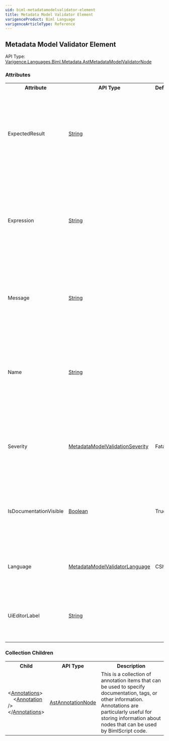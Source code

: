 ```yaml
---
uid: biml-metadatamodelvalidator-element
title: Metadata Model Validator Element
varigenceProduct: Biml Language
varigenceArticleType: Reference
---
```

## Metadata Model Validator Element<div class="AssemblyInfoGroup"><div class="CrossReferenceGroup"><div class="CrossReferenceHeader">API Type:</div><div class="CrossReferenceValue"><a href="../api-reference/Varigence.Languages.Biml.Metadata.AstMetadataModelValidatorNode.html">Varigence.Languages.Biml.Metadata.AstMetadataModelValidatorNode</a></div></div></div><div class="AttributeGroup"><h3>Attributes</h3><table id="AttributeList" class="AttributeList"><tbody><tr><th class="AttributeNameColumnHeader">Attribute</th><th class="AttributeTypeColumnHeader">API Type</th><th class="AttributeDefaultColumnHeader">Default</th><th class="AttributeSummaryColumnHeader">Description</th></tr><tr class="ad0"><td class="AttributeName">ExpectedResult</td><td class="AttributeType"><a href="https://msdn.microsoft.com/en-us/library/System.String.aspx">String</a></td><td class="AttributeDefault">&nbsp;</td><td class="AttributeSummary"><div class ="SummaryItem">Specifies a string representation of the result that is expected when the Expression property is evaluated.</div> This is a required property</td></tr><tr class="ad1"><td class="AttributeName">Expression</td><td class="AttributeType"><a href="https://msdn.microsoft.com/en-us/library/System.String.aspx">String</a></td><td class="AttributeDefault">&nbsp;</td><td class="AttributeSummary"><div class ="SummaryItem">Specifies the expression that will be evaluated and compared to the ExpectedRule to determine if the validation rule is satisfied.</div> This is a required property</td></tr><tr class="ad0"><td class="AttributeName">Message</td><td class="AttributeType"><a href="https://msdn.microsoft.com/en-us/library/System.String.aspx">String</a></td><td class="AttributeDefault">&nbsp;</td><td class="AttributeSummary"><div class ="SummaryItem">Specifies the message that is displayed to the user when the validation rule is violated.</div> This is a required property</td></tr><tr class="ad1"><td class="AttributeName">Name</td><td class="AttributeType"><a href="https://msdn.microsoft.com/en-us/library/System.String.aspx">String</a></td><td class="AttributeDefault">&nbsp;</td><td class="AttributeSummary"><div class ="SummaryItem">Specifies the name of the object.  This name can be used to reference this object from anywhere else in the program.</div> This is a required property</td></tr><tr class="ad0"><td class="AttributeName">Severity</td><td class="AttributeType"><a href="../api-reference/Varigence.Languages.Biml.Metadata.MetadataModelValidationSeverity.html">MetadataModelValidationSeverity</a></td><td class="AttributeDefault">Fatal</td><td class="AttributeSummary"><div class ="SummaryItem">Specifies the severity that will be reported when this validation rule is violated.</div> This is a required property</td></tr><tr class="ad1"><td class="AttributeName">IsDocumentationVisible</td><td class="AttributeType"><a href="https://msdn.microsoft.com/en-us/library/System.Boolean.aspx">Boolean</a></td><td class="AttributeDefault">True</td><td class="AttributeSummary"><div class ="SummaryItem">Specifies whether or not the autogenerated documentation for the parent metadata model will include this validator.</div> </td></tr><tr class="ad0"><td class="AttributeName">Language</td><td class="AttributeType"><a href="../api-reference/Varigence.Languages.Biml.Metadata.MetadataModelValidatorLanguage.html">MetadataModelValidatorLanguage</a></td><td class="AttributeDefault">CSharp</td><td class="AttributeSummary"><div class ="SummaryItem">Specifies the language that will be used to specify the validator criteria expression.</div> </td></tr><tr class="ad1"><td class="AttributeName">UiEditorLabel</td><td class="AttributeType"><a href="https://msdn.microsoft.com/en-us/library/System.String.aspx">String</a></td><td class="AttributeDefault">&nbsp;</td><td class="AttributeSummary"><div class ="SummaryItem">Specifies the friendly name that will be used for this validator in user-facing documentation and UI.</div> </td></tr></tbody></table></div><div class="ChildGroup">### Collection Children<table id="ChildList" class="ChildList"><tbody><tr><th class="ChildNameColumnHeader">Child</th><th class="ChildTypeColumnHeader">API Type</th><th class="ChildSummaryColumnHeader">Description</th></tr><tr class="cd0"><td class="ChildName"><span class="punc">&lt;</span><a href=Varigence.Languages.Biml.AstNode_Annotations.html">Annotations</a><span class="punc">&gt;</span><br />&nbsp;&nbsp;&nbsp;&nbsp;<span class="punc">&lt;</span><a href=Varigence.Languages.Biml.AstAnnotationNode.html">Annotation</a> <span class="punc">/&gt;</span><br /><span class="punc">&lt;/</span><a href=Varigence.Languages.Biml.AstNode_Annotations.html">Annotations</a><span class="punc">&gt;</span></td><td class="ChildType"><a href="../api-reference/Varigence.Languages.Biml.AstAnnotationNode.html">AstAnnotationNode</a></td><td class="ChildSummary"><div class ="SummaryItem">This is a collection of annotation items that can be used to specify documentation, tags, or other information.  Annotations are particularly useful for storing information about nodes that can be used by BimlScript code.</div> </td></tr></tbody></table></div>